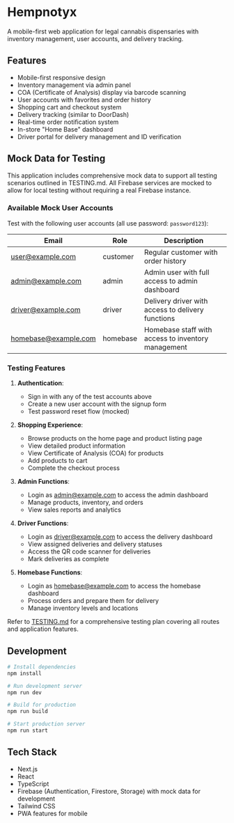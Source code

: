 # Hempnotyx

A mobile-first web application for legal cannabis dispensaries with inventory management, user accounts, and delivery tracking.

## Features

- Mobile-first responsive design
- Inventory management via admin panel
- COA (Certificate of Analysis) display via barcode scanning
- User accounts with favorites and order history
- Shopping cart and checkout system
- Delivery tracking (similar to DoorDash)
- Real-time order notification system
- In-store "Home Base" dashboard
- Driver portal for delivery management and ID verification

## Mock Data for Testing

This application includes comprehensive mock data to support all testing scenarios outlined in TESTING.md. All Firebase services are mocked to allow for local testing without requiring a real Firebase instance.

### Available Mock User Accounts

Test with the following user accounts (all use password: `password123`):

| Email | Role | Description |
|-------|------|-------------|
| user@example.com | customer | Regular customer with order history |
| admin@example.com | admin | Admin user with full access to admin dashboard |
| driver@example.com | driver | Delivery driver with access to delivery functions |
| homebase@example.com | homebase | Homebase staff with access to inventory management |

### Testing Features

1. **Authentication**: 
   - Sign in with any of the test accounts above
   - Create a new user account with the signup form
   - Test password reset flow (mocked)

2. **Shopping Experience**:
   - Browse products on the home page and product listing page
   - View detailed product information
   - View Certificate of Analysis (COA) for products
   - Add products to cart
   - Complete the checkout process

3. **Admin Functions**:
   - Login as admin@example.com to access the admin dashboard
   - Manage products, inventory, and orders
   - View sales reports and analytics

4. **Driver Functions**:
   - Login as driver@example.com to access the delivery dashboard
   - View assigned deliveries and delivery statuses
   - Access the QR code scanner for deliveries
   - Mark deliveries as complete

5. **Homebase Functions**:
   - Login as homebase@example.com to access the homebase dashboard
   - Process orders and prepare them for delivery
   - Manage inventory levels and locations

Refer to [TESTING.md](TESTING.md) for a comprehensive testing plan covering all routes and application features.

## Development

```bash
# Install dependencies
npm install

# Run development server
npm run dev

# Build for production
npm run build

# Start production server
npm run start
```

## Tech Stack

- Next.js
- React
- TypeScript
- Firebase (Authentication, Firestore, Storage) with mock data for development
- Tailwind CSS
- PWA features for mobile